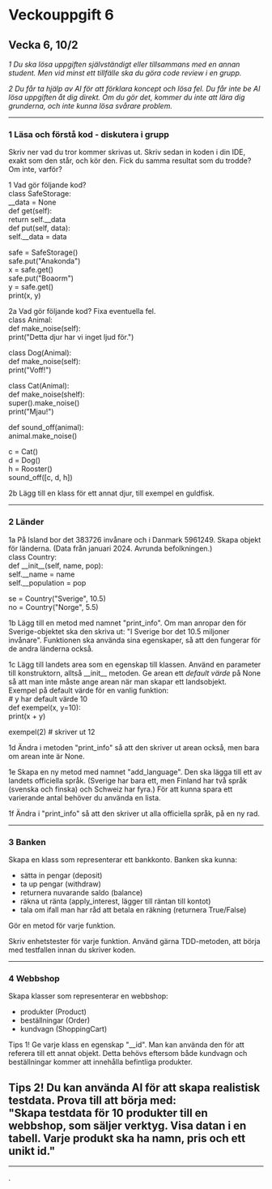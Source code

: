 # Veckouppgift 6

## Vecka 6, 10/2

*1 Du ska lösa uppgiften självständigt eller tillsammans med en annan student. Men vid minst ett tillfälle ska du göra code review i en grupp.*

*2 Du får ta hjälp av AI för att förklara koncept och lösa fel. Du får inte be AI lösa uppgiften åt dig direkt. Om du gör det, kommer du inte att lära dig grunderna, och inte kunna lösa svårare problem.*

---

### 1 Läsa och förstå kod \- diskutera i grupp

Skriv ner vad du tror kommer skrivas ut. Skriv sedan in koden i din IDE, exakt som den står, och kör den. Fick du samma resultat som du trodde? Om inte, varför?

1 Vad gör följande kod?  
class SafeStorage:  
    \_\_data \= None  
    def get(self):  
        return self.\_\_data  
    def put(self, data):  
        self.\_\_data \= data

safe \= SafeStorage()  
safe.put("Anakonda")  
x \= safe.get()  
safe.put("Boaorm")  
y \= safe.get()  
print(x, y)

2a Vad gör följande kod? Fixa eventuella fel.  
class Animal:  
    def make\_noise(self):  
        print("Detta djur har vi inget ljud för.")

class Dog(Animal):  
    def make\_noise(self):  
    print("Voff\!")

class Cat(Animal):  
    def make\_noise(shelf):  
        super().make\_noise()  
        print("Mjau\!")

def sound\_off(animal):  
    animal.make\_noise()

c \= Cat()  
d \= Dog()  
h \= Rooster()  
sound\_off(\[c, d, h\])

2b Lägg till en klass för ett annat djur, till exempel en guldfisk.

---

### 2 Länder

1a På Island bor det 383726 invånare och i Danmark 5961249\. Skapa objekt för länderna. (Data från januari 2024\. Avrunda befolkningen.)  
class Country:  
    def \_\_init\_\_(self, name, pop):  
        self.\_\_name \= name  
        self.\_\_population \= pop

se \= Country("Sverige", 10.5)  
no \= Country("Norge", 5.5)

1b Lägg till en metod med namnet "print\_info". Om man anropar den för Sverige-objektet ska den skriva ut: "I Sverige bor det 10.5 miljoner invånare". Funktionen ska använda sina egenskaper, så att den fungerar för de andra länderna också.

1c Lägg till landets area som en egenskap till klassen. Använd en parameter till konstruktorn, alltså \_\_init\_\_ metoden. Ge arean ett *default värde* på None så att man inte måste ange arean när man skapar ett landsobjekt.  
Exempel på default värde för en vanlig funktion:  
\# y har default värde 10  
def exempel(x, y\=10):  
    print(x \+ y)

exempel(2)  \# skriver ut 12

1d Ändra i metoden "print\_info" så att den skriver ut arean också, men bara om arean inte är None.

1e Skapa en ny metod med namnet "add\_language". Den ska lägga till ett av landets officiella språk. (Sverige har bara ett, men Finland har två språk (svenska och finska) och Schweiz har fyra.) För att kunna spara ett varierande antal behöver du använda en lista.

1f Ändra i "print\_info" så att den skriver ut alla officiella språk, på en ny rad.

---

### 3 Banken

Skapa en klass som representerar ett bankkonto. Banken ska kunna:

* sätta in pengar (deposit)  
* ta up pengar (withdraw)  
* returnera nuvarande saldo (balance)  
* räkna ut ränta (apply\_interest, lägger till räntan till kontot)  
* tala om ifall man har råd att betala en räkning (returnera True/False)

Gör en metod för varje funktion.

Skriv enhetstester för varje funktion. Använd gärna TDD-metoden, att börja med testfallen innan du skriver koden.

---

### 4 Webbshop

Skapa klasser som representerar en webbshop:

* produkter (Product)  
* beställningar (Order)  
* kundvagn (ShoppingCart)

Tips 1\! Ge varje klass en egenskap "\_\_id". Man kan använda den för att referera till ett annat objekt. Detta behövs eftersom både kundvagn och beställningar kommer att innehålla befintliga produkter.

Tips 2\! Du kan använda AI för att skapa realistisk testdata. Prova till att börja med:  
"Skapa testdata för 10 produkter till en webbshop, som säljer verktyg. Visa datan i en tabell. Varje produkt ska ha namn, pris och ett unikt id."  
---

---

.